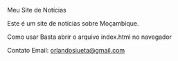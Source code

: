 Meu Site de Notícias

Este é um site de notícias sobre Moçambique.

Como usar
Basta abrir o arquivo index.html no navegador

Contato
Email: orlandosiueta@gmail.com 
